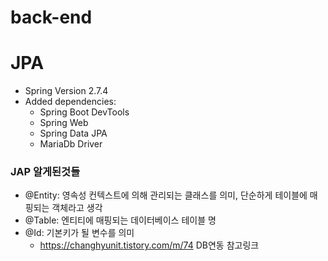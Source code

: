 # back-end
# JPA

* Spring Version 2.7.4
* Added dependencies:
  * Spring Boot DevTools
  * Spring Web
  * Spring Data JPA
  * MariaDb Driver

### JAP 알게된것들
  * @Entity: 영속성 컨텍스트에 의해 관리되는 클래스를 의미, 단순하게 테이블에 매핑되는 객체라고 생각
  * @Table: 엔티티에 매핑되는 데이터베이스 테이블 명
  * @Id: 기본키가 될 변수를 의미
    * https://changhyunit.tistory.com/m/74 DB연동 참고링크 